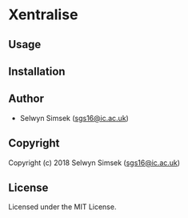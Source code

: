 # Xentralise

## Usage

## Installation

## Author

* Selwyn Simsek (sgs16@ic.ac.uk)

## Copyright

Copyright (c) 2018 Selwyn Simsek (sgs16@ic.ac.uk)

## License

Licensed under the MIT License.
